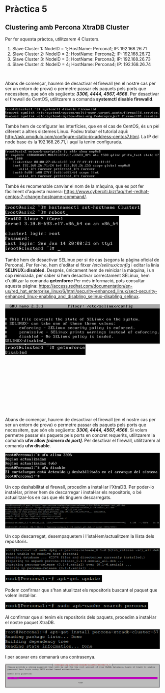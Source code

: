 # Pràctica 5

## Clustering amb Percona XtraDB Cluster


Per fer aquesta pràctca, utilitzarem 4 Clusters.

1. Slave Cluster 1: NodeID = 1; HostName: Percona1; IP: 192.168.26.71
2. Slave Cluster 2: NodeID = 2; HostName: Percona2; IP: 192.168.26.72
3. Slave Cluster 3: NodeID = 3; HostName: Percona3; IP: 192.168.26.73
4. Slave Cluster 4: NodeID = 4; HostName: Percona4; IP: 192.168.26.74

</br>

Abans de començar, haurem de desactivar el firewall (en el nostre cas per ser un entorn de prova) o permetre passar els paquets pels ports que necessitem, que són els següents: <b><i>3306, 4444, 4567, 4568</i></b>. Per desactivar el firewall de CentOS, utilitzarem a comanda <b>systemctl disable firewalld</b>. </br></br> ![*_XtraDB](img/13_XtraDB.png) </br>

També hem de configurar les interfícies, que en el cas de CentOS, és un pèl diferent a altres sistemes Linux. Podeu trobar el tutorial aquí: http://ask.xmodulo.com/configure-static-ip-address-centos7.html. La IP del node base és la 192.168.26.71, i aquí la tenim configurada. </br></br> ![*_XtraDB](img/8_XtraDB.png) </br>

També és recomenable canviar el nom de la màquina, que es pot fer fàcilment d'aquesta manera: https://www.cyberciti.biz/faq/rhel-redhat-centos-7-change-hostname-command/. </br></br> ![*_XtraDB](img/9_XtraDB.png) </br> ![*_XtraDB](img/10_XtraDB.png) </br> 

També hem de desactivar SELinux per si de cas (segons la pàgina oficial de Percona). Per fer-ho, hem d'editar el fitxer <i>/etc/selinux/config</i> i editar la línia <b>SELINUX=disabled</b>. Després, únicament hem de reiniciar la màquina, i un cop reiniciada, per saber si hem desactivar correctament SELinux, hem d'utilitzar la comanda <b>getenforce</b> Per més informació, pots consultar aquesta pàgina: https://access.redhat.com/documentation/en-us/red_hat_enterprise_linux/6/html/security-enhanced_linux/sect-security-enhanced_linux-enabling_and_disabling_selinux-disabling_selinux. </br></br> ![*_XtraDB](img/11_XtraDB.png) </br> ![*_XtraDB](img/12_XtraDB.png) </br>



</br>
</br>
</br>
</br>
</br>
</br>
</br>
</br>
</br>
</br>

Abans de començar, haurem de desactivar el firewall (en el nostre cas per ser un entorn de prova) o permetre passar els paquets pels ports que necessitem, que són els següents: <b><i>3306, 4444, 4567, 4568</i></b>. Si volem permetre passar els paquets pels ports en concret requerits, utilitzarem la comanda <b>ufw allow <i>[número de port]</i></b>. Per desctivar el firewall, utilitzarem al comanda <b>ufw disable</b>. </br>

![*_XtraDB](img/0_XtraDB.png) </br>

Un cop deshabilitat el firewall, procedim a instal·lar l'XtraDB. Per poder-lo instal·lar, primer hem de descarregar i instal·lar els repositoris, o bé actualitzar-los en cas que els tinguem descarregats. </br>

![*_XtraDB](img/1_XtraDB.png) </br>

Un cop descarregat, desempaquetem i l'istal·lem/actualitzem la llista dels repositoris. </br>

![*_XtraDB](img/2_XtraDB.png) </br>

![*_XtraDB](img/3_XtraDB.png) </br>

Podem confirmar que s'han atualitzat els repositoris buscant el paquet que volem instal·lar. </br>

![*_XtraDB](img/4_XtraDB.png) </br>

Al confirmar que si tenim els repositoris dels paquets, procedim a instal·lar el nostre paquet XtraDB. </br>

![*_XtraDB](img/5_XtraDB.png) </br>

I per acavar ens demanarà una contrasenya. </br>

![*_XtraDB](img/6_XtraDB.png) </br>

